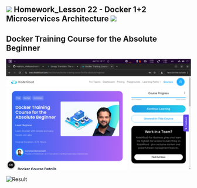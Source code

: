 <h2><img src="https://emojis.slackmojis.com/emojis/images/1531849430/4246/blob-sunglasses.gif?1531849430" width="30"/> Homework_Lesson 22 - Docker 1+2 Microservices Architecture <img src="https://media.giphy.com/media/12oufCB0MyZ1Go/giphy.gif" width="50"></h2>

## Docker Training Course for the Absolute Beginner

![Result](https://github.com/railsroger/Maksim_Aleksandrovich_DOS24/blob/main/Homework_Lesson_22_Docker_1_2/images/result.png)

![Result](https://github.com/railsroger/Maksim_Aleksandrovich_DOS24/blob/main/Homework_Lesson_22_Docker_1_2/images/result2.png)
